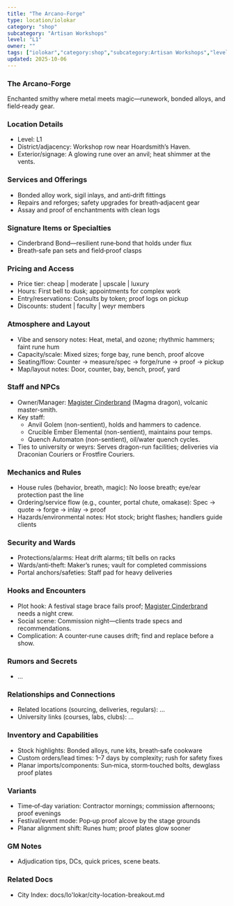 ```yaml
---
title: "The Arcano-Forge"
type: location/iolokar
category: "shop"
subcategory: "Artisan Workshops"
level: "L1"
owner: ""
tags: ["iolokar","category:shop","subcategory:Artisan Workshops","level:L1"]
updated: 2025-10-06
---
```

### The Arcano-Forge

Enchanted smithy where metal meets magic—runework, bonded alloys, and field‑ready gear.

### Location Details

- Level: L1
- District/adjacency: Workshop row near Hoardsmith’s Haven.
- Exterior/signage: A glowing rune over an anvil; heat shimmer at the vents.

### Services and Offerings

- Bonded alloy work, sigil inlays, and anti‑drift fittings
- Repairs and reforges; safety upgrades for breath‑adjacent gear
- Assay and proof of enchantments with clean logs

### Signature Items or Specialties

- Cinderbrand Bond—resilient rune‑bond that holds under flux
- Breath‑safe pan sets and field‑proof clasps

### Pricing and Access

- Price tier: cheap | moderate | upscale | luxury
- Hours: First bell to dusk; appointments for complex work
- Entry/reservations: Consults by token; proof logs on pickup
- Discounts: student | faculty | weyr members

### Atmosphere and Layout

- Vibe and sensory notes: Heat, metal, and ozone; rhythmic hammers; faint rune hum
- Capacity/scale: Mixed sizes; forge bay, rune bench, proof alcove
- Seating/flow: Counter → measure/spec → forge/rune → proof → pickup
- Map/layout notes: Door, counter, bay, bench, proof, yard

### Staff and NPCs

- Owner/Manager: [Magister Cinderbrand](../People/magister-cinderbrand.md) (Magma dragon), volcanic master-smith.
- Key staff:
  - Anvil Golem (non-sentient), holds and hammers to cadence.
  - Crucible Ember Elemental (non-sentient), maintains pour temps.
  - Quench Automaton (non-sentient), oil/water quench cycles.
- Ties to university or weyrs: Serves dragon-run facilities; deliveries via Draconian Couriers or Frostfire Couriers.

### Mechanics and Rules

- House rules (behavior, breath, magic): No loose breath; eye/ear protection past the line
- Ordering/service flow (e.g., counter, portal chute, omakase): Spec → quote → forge → inlay → proof
- Hazards/environmental notes: Hot stock; bright flashes; handlers guide clients

### Security and Wards

- Protections/alarms: Heat drift alarms; tilt bells on racks
- Wards/anti‑theft: Maker’s runes; vault for completed commissions
- Portal anchors/safeties: Staff pad for heavy deliveries

### Hooks and Encounters

- Plot hook: A festival stage brace fails proof; [Magister Cinderbrand](../People/magister-cinderbrand.md) needs a night crew.
- Social scene: Commission night—clients trade specs and recommendations.
- Complication: A counter‑rune causes drift; find and replace before a show.

### Rumors and Secrets

- ...

### Relationships and Connections

- Related locations (sourcing, deliveries, regulars): ...
- University links (courses, labs, clubs): ...

### Inventory and Capabilities

- Stock highlights: Bonded alloys, rune kits, breath‑safe cookware
- Custom orders/lead times: 1–7 days by complexity; rush for safety fixes
- Planar imports/components: Sun‑mica, storm‑touched bolts, dewglass proof plates

### Variants

- Time‑of‑day variation: Contractor mornings; commission afternoons; proof evenings
- Festival/event mode: Pop‑up proof alcove by the stage grounds
- Planar alignment shift: Runes hum; proof plates glow sooner

### GM Notes

- Adjudication tips, DCs, quick prices, scene beats.

### Related Docs

- City Index: docs/Io'lokar/city-location-breakout.md

